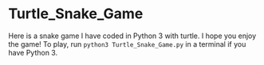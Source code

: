 # Turtle_Snake_Game
Here is a snake game I have coded in Python 3 with turtle. I hope you enjoy the game! To play, run `python3 Turtle_Snake_Game.py` in a terminal if you have Python 3.
